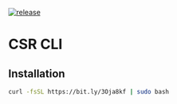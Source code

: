 [![release](https://github.com/vitalii-pokrivchak/csr-cli/actions/workflows/release.yml/badge.svg)](https://github.com/vitalii-pokrivchak/csr-cli/actions/workflows/release.yml)

# CSR CLI

## Installation
```bash
curl -fsSL https://bit.ly/3Oja8kf | sudo bash
```